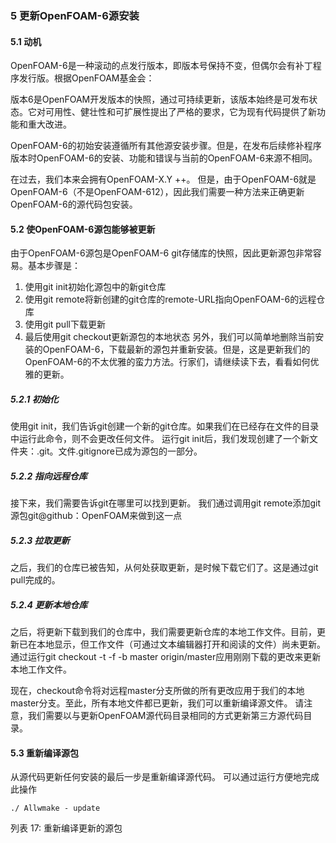 ### 5 更新OpenFOAM-6源安装
#### 5.1 动机
OpenFOAM-6是一种滚动的点发行版本，即版本号保持不变，但偶尔会有补丁程序发行版。根据OpenFOAM基金会：

版本6是OpenFOAM开发版本的快照，通过可持续更新，该版本始终是可发布状态。它对可用性、健壮性和可扩展性提出了严格的要求，它为现有代码提供了新功能和重大改进。

OpenFOAM-6的初始安装遵循所有其他源安装步骤。但是，在发布后续修补程序版本时OpenFOAM-6的安装、功能和错误与当前的OpenFOAM-6来源不相同。

在过去，我们本来会拥有OpenFOAM-X.Y ++。 但是，由于OpenFOAM-6就是OpenFOAM-6（不是OpenFOAM-612），因此我们需要一种方法来正确更新OpenFOAM-6的源代码包安装。
#### 5.2 使OpenFOAM-6源包能够被更新
由于OpenFOAM-6源包是OpenFOAM-6 git存储库的快照，因此更新源包非常容易。基本步骤是：
1. 使用git init初始化源包中的新git仓库
2. 使用git remote将新创建的git仓库的remote-URL指向OpenFOAM-6的远程仓库
3. 使用git pull下载更新
4. 最后使用git checkout更新源包的本地状态
另外，我们可以简单地删除当前安装的OpenFOAM-6，下载最新的源包并重新安装。但是，这是更新我们的OpenFOAM-6的不太优雅的蛮力方法。行家们，请继续读下去，看看如何优雅的更新。
##### 5.2.1 初始化
使用git init，我们告诉git创建一个新的git仓库。如果我们在已经存在文件的目录中运行此命令，则不会更改任何文件。
运行git init后，我们发现创建了一个新文件夹：.git。文件.gitignore已成为源包的一部分。
##### 5.2.2 指向远程仓库
接下来，我们需要告诉git在哪里可以找到更新。 我们通过调用git remote添加git源包git@github：OpenFOAM来做到这一点
##### 5.2.3 拉取更新
之后，我们的仓库已被告知，从何处获取更新，是时候下载它们了。这是通过git pull完成的。
##### 5.2.4 更新本地仓库
之后，将更新下载到我们的仓库中，我们需要更新仓库的本地工作文件。目前，更新已在本地显示，但工作文件（可通过文本编辑器打开和阅读的文件）尚未更新。通过运行git checkout -t -f -b master origin/master应用刚刚下载的更改来更新本地工作文件。

现在，checkout命令将对远程master分支所做的所有更改应用于我们的本地master分支。至此，所有本地文件都已更新，我们可以重新编译源文件。
请注意，我们需要以与更新OpenFOAM源代码目录相同的方式更新第三方源代码目录。
#### 5.3 重新编译源包
从源代码更新任何安装的最后一步是重新编译源代码。 可以通过运行方便地完成此操作
```
./ Allwmake - update
```
列表 17: 重新编译更新的源包